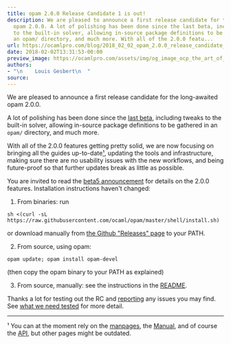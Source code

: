 ```yaml
---
title: opam 2.0.0 Release Candidate 1 is out!
description: We are pleased to announce a first release candidate for the long-awaited
  opam 2.0.0. A lot of polishing has been done since the last beta, including tweaks
  to the built-in solver, allowing in-source package definitions to be gathered in
  an opam/ directory, and much more. With all of the 2.0.0 featu...
url: https://ocamlpro.com/blog/2018_02_02_opam_2.0.0_release_candidate_1_is_out
date: 2018-02-02T13:31:53-00:00
preview_image: https://ocamlpro.com/assets/img/og_image_ocp_the_art_of_prog.png
authors:
- "\n    Louis Gesbert\n  "
source:
---
```


<p>We are pleased to announce a first release candidate for the long-awaited opam 2.0.0.</p>
<p>A lot of polishing has been done since the <a href="https://opam.ocaml.org/blog/opam-2-0-beta5/">last beta</a>, including tweaks to the built-in solver, allowing in-source package definitions to be gathered in an <code>opam/</code> directory, and much more.</p>
<p>With all of the 2.0.0 features getting pretty solid, we are now focusing on bringing all the guides up-to-date<a href="https://ocamlpro.com/blog/feed#foot-1">¹</a>, updating the tools and infrastructure, making sure there are no usability issues with the new workflows, and being future-proof so that further updates break as little as possible.</p>
<p>You are invited to read the <a href="https://opam.ocaml.org/blog/opam-2-0-beta5/">beta5 announcement</a> for details on the 2.0.0 features. Installation instructions haven't changed:</p>
<ol>
<li>From binaries: run
</li>
</ol>
<pre><code class="language-shell-session">sh &lt;(curl -sL https://raw.githubusercontent.com/ocaml/opam/master/shell/install.sh)
</code></pre>
<p>or download manually from <a href="https://github.com/ocaml/opam/releases/tag/2.0.0-rc">the Github "Releases" page</a> to your PATH.</p>
<ol start="2">
<li>From source, using opam:
</li>
</ol>
<pre><code class="language-shell-session">opam update; opam install opam-devel
</code></pre>
<p>(then copy the opam binary to your PATH as explained)</p>
<ol start="3">
<li>From source, manually: see the instructions in the <a href="https://github.com/ocaml/opam/tree/2.0.0-rc#opam---a-package-manager-for-ocaml">README</a>.
</li>
</ol>
<p>Thanks a lot for testing out the RC and <a href="https://github.com/ocaml/opam/issues">reporting</a> any issues you may find. See <a href="https://opam.ocaml.org/blog/opam-2-0-beta5/#What-we-need-tested">what we need tested</a> for more detail.</p>
<hr>
<p><a>¹</a> You can at the moment rely on the <a href="http://opam.ocaml.org/doc/2.0/man/opam.html">manpages</a>, the <a href="http://opam.ocaml.org/doc/2.0/Manual.html">Manual</a>, and of course the <a href="http://opam.ocaml.org/doc/2.0/api/">API</a>, but other pages might be outdated.</p>

